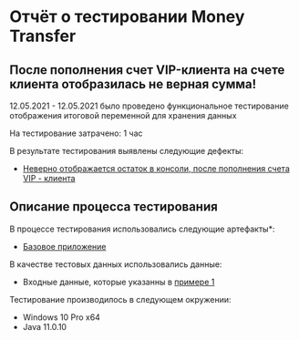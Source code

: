 # Отчёт о тестировании Money Transfer

## После пополнения счет VIP-клиента на счете клиента отобразилась не верная сумма!

12.05.2021 - 12.05.2021 было проведено функциональное тестирование отображения итоговой переменной для хранения данных

На тестирование затрачено: 1 час

В результате тестирования выявлены следующие дефекты:
* [Неверно отображается остаток в консоли, после пополнения счета VIP - клиента](https://github.com/VAGOgrigoryan/MoneyTransfer/issues/1#issue-890089321)

## Описание процесса тестирования

В процессе тестирования использовались следующие артефакты*:
* [Базовое приложение](https://github.com/netology-code/javaqa-code/blob/master/1.2_programming/variables/src/Main.java)


В качестве тестовых данных использовались данные:
* Входные данные, которые указанны в [примере 1](https://github.com/netology-code/javaqa-homeworks/tree/master/programming#%D0%BB%D0%B5%D0%B3%D0%B5%D0%BD%D0%B4%D0%B0)


Тестирование производилось в следующем окружении:
* Windows 10 Pro x64
* Java 11.0.10
